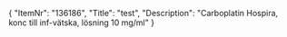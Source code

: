 {
  "ItemNr": "136186",
  "Title": "test",
  "Description": "Carboplatin Hospira, konc till inf-vätska, lösning 10 mg/ml"
}